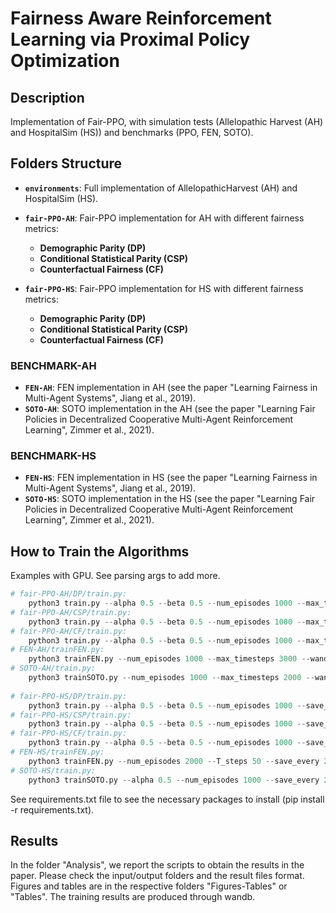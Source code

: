 # Fairness Aware Reinforcement Learning via Proximal Policy Optimization

## Description
Implementation of Fair-PPO, with simulation tests (Allelopathic Harvest (AH) and HospitalSim (HS)) and benchmarks (PPO, FEN, SOTO).

## Folders Structure
* **`environments`**: Full implementation of AllelopathicHarvest (AH) and HospitalSim (HS).
* **`fair-PPO-AH`**: Fair-PPO implementation for AH with different fairness metrics:
    * **Demographic Parity (DP)**
    * **Conditional Statistical Parity (CSP)**
    * **Counterfactual Fairness (CF)**
 
* **`fair-PPO-HS`**: Fair-PPO implementation for HS with different fairness metrics:
    * **Demographic Parity (DP)**
    * **Conditional Statistical Parity (CSP)**
    * **Counterfactual Fairness (CF)**

### BENCHMARK-AH
* **`FEN-AH`**: FEN implementation in AH (see the paper "Learning Fairness in Multi-Agent Systems", Jiang et al., 2019).
* **`SOTO-AH`**: SOTO implementation in the AH (see the paper "Learning Fair Policies in Decentralized Cooperative Multi-Agent Reinforcement Learning", Zimmer et al., 2021).

### BENCHMARK-HS
* **`FEN-HS`**: FEN implementation in HS (see the paper "Learning Fairness in Multi-Agent Systems", Jiang et al., 2019).
* **`SOTO-HS`**: SOTO implementation in the HS (see the paper "Learning Fair Policies in Decentralized Cooperative Multi-Agent Reinforcement Learning", Zimmer et al., 2021).
  
## How to Train the Algorithms
Examples with GPU. See parsing args to add more.

```python
# fair-PPO-AH/DP/train.py: 
	python3 train.py --alpha 0.5 --beta 0.5 --num_episodes 1000 --max_timesteps 3000 --wandb_run_name "fairppo_dp_run1" --cuda "cuda:0"
# fair-PPO-AH/CSP/train.py:
	python3 train.py --alpha 0.5 --beta 0.5 --num_episodes 1000 --max_timesteps 3000 --wandb_run_name "fairppo_run_1" --cuda "cuda:0"
# fair-PPO-AH/CF/train.py:
	python3 train.py --alpha 0.5 --beta 0.5 --num_episodes 1000 --max_timesteps 3000 --wandb_run_name "counterfactual_ppo_run_1" --cuda "cuda:0"
# FEN-AH/trainFEN.py:
	python3 trainFEN.py --num_episodes 1000 --max_timesteps 3000 --wandb_run_name "fen_run_1" --cuda "cuda:0"
# SOTO-AH/train.py:
	python3 trainSOTO.py --num_episodes 1000 --max_timesteps 2000 --wandb_run_name "soto_run_1" --cuda "cuda:0"
	
# fair-PPO-HS/DP/train.py: 
	python3 train.py --alpha 0.5 --beta 0.5 --num_episodes 1000 --save_every 200 --wandb_run_name "fairppo_dp_run1" --cuda "cuda:0"
# fair-PPO-HS/CSP/train.py:
	python3 train.py --alpha 0.5 --beta 0.5 --num_episodes 1000 --save_every 200 --wandb_run_name "fairppo_dp_run1" --cuda "cuda:0"
# fair-PPO-HS/CF/train.py:
	python3 train.py --alpha 0.5 --beta 0.5 --num_episodes 1000 --save_every 200 --wandb_run_name "counterfactual_ppo_run_1" --cuda "cuda:0"
# FEN-HS/trainFEN.py:
	python3 trainFEN.py --num_episodes 2000 --T_steps 50 --save_every 250 --wandb_run_name "fen_run_1" --cuda "cuda:0"
# SOTO-HS/train.py:
	python3 trainSOTO.py --alpha 0.5 --num_episodes 1000 --save_every 200 --wandb_run_name "soto_run_1" --cuda "cuda:0"
```
	
See requirements.txt file to see the necessary packages to install (pip install -r requirements.txt).

## Results
In the folder "Analysis", we report the scripts to obtain the results in the paper. Please check the input/output folders and the result files format.
Figures and tables are in the respective folders "Figures-Tables" or "Tables". The training results are produced through wandb.

